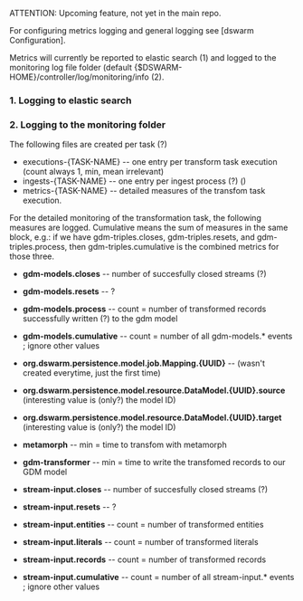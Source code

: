 ATTENTION: Upcoming feature, not yet in the main repo.

For configuring metrics logging and general logging see [dswarm Configuration].

Metrics will currently be reported to elastic search (1) and logged to the monitoring log file folder (default {$DSWARM-HOME}/controller/log/monitoring/info (2).

### 1. Logging to elastic search

### 2. Logging to the monitoring folder
The following files are created per task (?)
* executions-{TASK-NAME} -- one entry per transform task execution (count always 1, min, mean irrelevant)
* ingests-{TASK-NAME} -- one entry per ingest process (?) ()
* metrics-{TASK-NAME} -- detailed measures of the transfom task execution.

For the detailed monitoring of the transformation task, the following measures are logged. Cumulative means the sum of measures in the same block, e.g.: if we have gdm-triples.closes, gdm-triples.resets, and gdm-triples.process, then gdm-triples.cumulative is the combined metrics for those three.

* **gdm-models.closes** -- number of succesfully closed streams (?)
* **gdm-models.resets** -- ?
* **gdm-models.process** -- count = number of transformed records successfully written (?) to the gdm model
* **gdm-models.cumulative** -- count = number of all gdm-models.* events ; ignore other values

* **org.dswarm.persistence.model.job.Mapping.{UUID}** -- (wasn't created everytime, just the first time)
* **org.dswarm.persistence.model.resource.DataModel.{UUID}.source** (interesting value is (only?) the model ID)
* **org.dswarm.persistence.model.resource.DataModel.{UUID}.target** (interesting value is (only?) the model ID)

* **metamorph** -- min = time to transfom with metamorph
* **gdm-transformer** -- min = time to write the transfomed records to our GDM model

* **stream-input.closes** -- number of succesfully closed streams (?)
* **stream-input.resets** -- ?
* **stream-input.entities** -- count = number of transformed entities
* **stream-input.literals** -- count = number of transformed literals
* **stream-input.records** -- count = number of transformed records
* **stream-input.cumulative** -- count = number of all stream-input.* events ; ignore other values